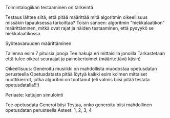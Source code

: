 Toimintalogiikan testaaminen on tärkeintä

Testaus lähtee siitä, että pitää määrittää mitä algoritmin oikeellisuus missäkin tapauksessa tarkoittaa?
Toisin sanoen: algoritmin "hiekkalaatikon" määrittäminen, mitkä ovat rajat ja näiden testaaminen, että pysyykö se hiekkalaatikossa

Syöteavaruuden määrittäminen

Tallenna esim 7 pituisia jonoja
Tee hakuja eri mittaisilla jonoilla
Tarkastetaan että tulee oikeat seuraajat ja painokertoimet (määritettävä käsin)

Oikeellisuus:
Generoitu musiikki on mahdollista muodostaa opetusdatan perusteella
Opetusdatasta pitää löytyä kaikki esim kolmen mittaiset nuottikierrot, jotka algoritmi on tuottanut (eli valmis biisi pitää testata opetusdatalla!!!)

Periaate: ketjujen simulointi

Tee opetusdata
Generoi biisi 
Testaa, onko generoitu biisi mahdollinen opetusdatan perusteella
Asteet: 1, 2, 3, 4
